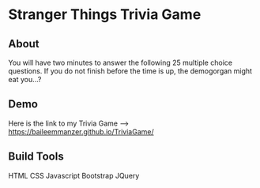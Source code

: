 # Stranger Things Trivia Game

## About
You will have two minutes to answer the following 25 multiple choice questions. If you do not finish before the time is up, the demogorgan might eat you...?

## Demo
Here is the link to my Trivia Game --> https://baileemmanzer.github.io/TriviaGame/

## Build Tools
HTML
CSS
Javascript
Bootstrap
JQuery
